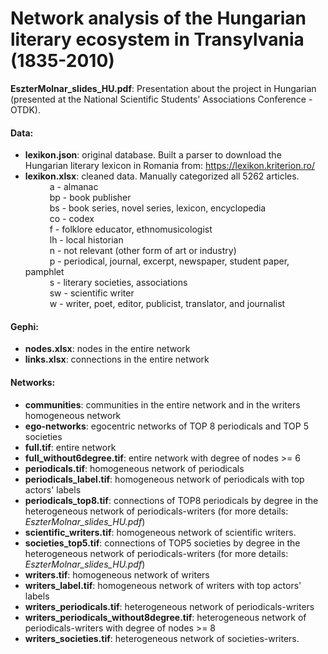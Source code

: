 # Network analysis of the Hungarian literary ecosystem in Transylvania (1835-2010)
**EszterMolnar_slides_HU.pdf**: Presentation about the project in Hungarian (presented at the National Scientific Students' Associations Conference - OTDK).
#### Data:
- **lexikon.json**: original database. Built a parser to download the Hungarian literary lexicon in Romania from: https://lexikon.kriterion.ro/
- **lexikon.xlsx**: cleaned data. Manually categorized all 5262 articles.  
&emsp;&emsp;&ensp; a - almanac  
&emsp;&emsp;&ensp; bp - book publisher  
&emsp;&emsp;&ensp; bs - book series, novel series, lexicon, encyclopedia  
&emsp;&emsp;&ensp; co - codex  
&emsp;&emsp;&ensp; f - folklore educator,  ethnomusicologist   
&emsp;&emsp;&ensp; lh - local historian  
&emsp;&emsp;&ensp; n - not relevant (other form of art or industry)  
&emsp;&emsp;&ensp; p - periodical, journal, excerpt, newspaper, student paper, pamphlet   
&emsp;&emsp;&ensp; s - literary societies, associations  
&emsp;&emsp;&ensp; sw - scientific writer  
&emsp;&emsp;&ensp; w - writer, poet, editor, publicist, translator, and journalist   
#### Gephi:
- **nodes.xlsx**: nodes in the entire network  
- **links.xlsx**: connections in the entire network 
#### Networks:  
  - **communities**: communities in the entire network and in the writers homogeneous network
  - **ego-networks**: egocentric networks of TOP 8 periodicals and TOP 5 societies
  - **full.tif**: entire network
  - **full_without6degree.tif**: entire network with degree of nodes >= 6
  - **periodicals.tif**: homogeneous network of periodicals
  - **periodicals_label.tif**: homogeneous network of periodicals with top actors' labels
  - **periodicals_top8.tif**: connections of TOP8 periodicals by degree in the heterogeneous network of periodicals-writers (for more details: *EszterMolnar_slides_HU.pdf*)
  - **scientific_writers.tif**: homogeneous network of scientific writers.
  - **societies_top5.tif**: connections of TOP5 societies by degree in the heterogeneous network of periodicals-writers (for more details: *EszterMolnar_slides_HU.pdf*)
  - **writers.tif**: homogeneous network of writers
  - **writers_label.tif**: homogeneous network of writers with top actors' labels
  - **writers_periodicals.tif**: heterogeneous network of periodicals-writers
  - **writers_periodicals_without8degree.tif**: heterogeneous network of periodicals-writers with degree of nodes >= 8
  - **writers_societies.tif**: heterogeneous network of societies-writers.

